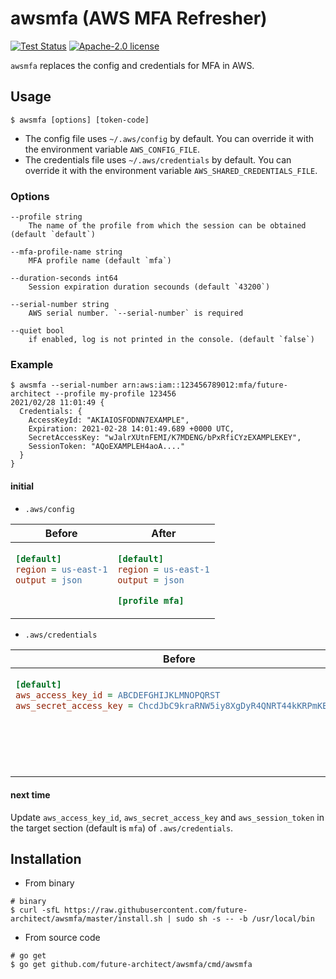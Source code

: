 awsmfa (AWS MFA Refresher)
==========================

[![Test Status](https://github.com/future-architect/awsmfa/workflows/test/badge.svg?branch=master)][actions]
[![Apache-2.0 license](https://img.shields.io/badge/license-Apache2.0-blue.svg)][license]

[actions]: https://github.com/future-architect/awsmfa/actions?workflow=test
[license]: https://github.com/future-architect/awsmfa/blob/master/LICENSE

`awsmfa` replaces the config and credentials for MFA in AWS.

## Usage

```console
$ awsmfa [options] [token-code]
```

- The config file uses `~/.aws/config` by default. You can override it with the environment variable `AWS_CONFIG_FILE`.
- The credentials file uses `~/.aws/credentials` by default. You can override it with the environment variable `AWS_SHARED_CREDENTIALS_FILE`.

### Options

```
--profile string
	The name of the profile from which the session can be obtained (default `default`)

--mfa-profile-name string
	MFA profile name (default `mfa`)

--duration-seconds int64
	Session expiration duration secounds (default `43200`)

--serial-number string
	AWS serial number. `--serial-number` is required

--quiet bool
	if enabled, log is not printed in the console. (default `false`)
```

### Example

```
$ awsmfa --serial-number arn:aws:iam::123456789012:mfa/future-architect --profile my-profile 123456
2021/02/28 11:01:49 {
  Credentials: {
    AccessKeyId: "AKIAIOSFODNN7EXAMPLE",
    Expiration: 2021-02-28 14:01:49.689 +0000 UTC,
    SecretAccessKey: "wJalrXUtnFEMI/K7MDENG/bPxRfiCYzEXAMPLEKEY",
    SessionToken: "AQoEXAMPLEH4aoA...."
  }
}
```

#### initial

- `.aws/config`

<table>
<thead><tr><th>Before</th><th>After</th></tr></thead>
<tbody>
<tr><td valign="top">

```ini
[default]
region = us-east-1
output = json
```

</td><td valign="top">

```ini
[default]
region = us-east-1
output = json

[profile mfa]

```
</td></tr>
</tbody></table>

- `.aws/credentials`

<table>
<thead><tr><th>Before</th><th>After</th></tr></thead>
<tbody>
<tr><td valign="top">

```ini
[default]
aws_access_key_id = ABCDEFGHIJKLMNOPQRST
aws_secret_access_key = ChcdJbC9kraRNW5iy8XgDyR4QNRT44kKRPmKEGQT
```

</td><td valign="top">

```ini
[default]
aws_access_key_id     = ABCDEFGHIJKLMNOPQRST
aws_secret_access_key = ChcdJbC9kraRNW5iy8XgDyR4QNRT44kKRPmKEGQT

[mfa]
aws_access_key_id     = AKIAIOSFODNN7EXAMPLE
aws_secret_access_key = wJalrXUtnFEMI/K7MDENG/bPxRfiCYzEXAMPLEKEY
aws_session_token     = AQoEXAMPLEH4aoA....

```
</td></tr>
</tbody></table>


#### next time

Update `aws_access_key_id`, `aws_secret_access_key` and `aws_session_token` in the target section (default is `mfa`) of `.aws/credentials`.

## Installation

- From binary

```
# binary
$ curl -sfL https://raw.githubusercontent.com/future-architect/awsmfa/master/install.sh | sudo sh -s -- -b /usr/local/bin
```

- From source code

```
# go get
$ go get github.com/future-architect/awsmfa/cmd/awsmfa
```
